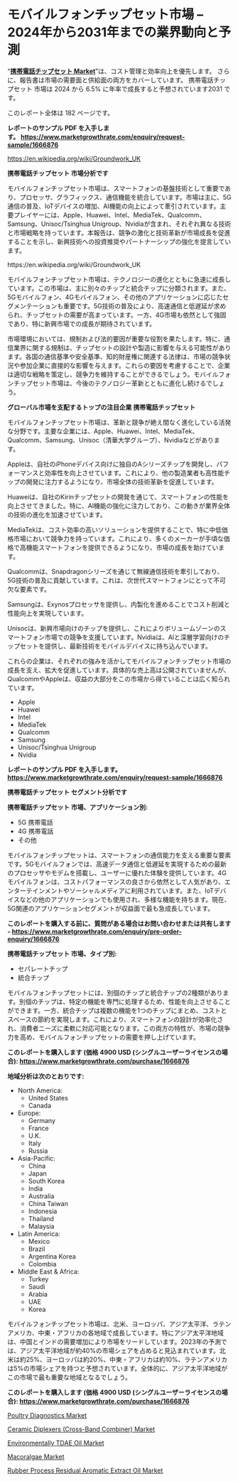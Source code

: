 <p><h1>モバイルフォンチップセット市場 – 2024年から2031年までの業界動向と予測</h1></p><p>&ldquo;<strong><a href="https://www.marketgrowthrate.com/mobile-phone-chipsets-r1666876">携帯電話チップセット Market</a></strong>&rdquo;は、コスト管理と効率向上を優先します。 さらに、報告書は市場の需要面と供給面の両方をカバーしています。 携帯電話チップセット 市場は 2024 から 6.5% に年率で成長すると予想されています2031 です。</p>
<p>このレポート全体は 182 ページです。</p>
<p><strong>レポートのサンプル PDF を入手します。&nbsp;<a href="https://www.marketgrowthrate.com/enquiry/request-sample/1666876">https://www.marketgrowthrate.com/enquiry/request-sample/1666876</a></strong></p>
<p><a href="https://en.wikipedia.org/wiki/Groundwork_UK">https://en.wikipedia.org/wiki/Groundwork_UK</a></p>
<p><strong>携帯電話チップセット 市場分析です</strong></p>
<p><p>モバイルフォンチップセット市場は、スマートフォンの基盤技術として重要であり、プロセッサ、グラフィックス、通信機能を統合しています。市場は主に、5G通信の普及、IoTデバイスの増加、AI機能の向上によって牽引されています。主要プレイヤーには、Apple、Huawei、Intel、MediaTek、Qualcomm、Samsung、Unisoc/Tsinghua Unigroup、Nvidiaが含まれ、それぞれ異なる技術と市場戦略を持っています。本報告は、競争の激化と技術革新が市場成長を促進することを示し、新興技術への投資推奨やパートナーシップの強化を提言しています。</p></p>
<p>https://en.wikipedia.org/wiki/Groundwork_UK</p>
<p><p>モバイルフォンチップセット市場は、テクノロジーの進化とともに急速に成長しています。この市場は、主に別々のチップと統合チップに分類されます。また、5Gモバイルフォン、4Gモバイルフォン、その他のアプリケーションに応じたセグメンテーションも重要です。5G技術の普及により、高速通信と低遅延が求められ、チップセットの需要が高まっています。一方、4G市場も依然として強固であり、特に新興市場での成長が期待されています。</p><p>市場環境においては、規制および法的要因が重要な役割を果たします。特に、通信業界に関する規制は、チップセットの設計や製造に影響を与える可能性があります。各国の通信基準や安全基準、知的財産権に関連する法律は、市場の競争状況や参加企業に直接的な影響を与えます。これらの要因を考慮することで、企業は適切な戦略を策定し、競争力を維持することができるでしょう。モバイルフォンチップセット市場は、今後のテクノロジー革新とともに進化し続けるでしょう。</p></p>
<p><strong>グローバル市場を支配するトップの注目企業 携帯電話チップセット</strong></p>
<p><p>モバイルフォンチップセット市場は、革新と競争が絶え間なく進化している活発な分野です。主要な企業には、Apple、Huawei、Intel、MediaTek、Qualcomm、Samsung、Unisoc（清華大学グループ）、Nvidiaなどがあります。</p><p>Appleは、自社のiPhoneデバイス向けに独自のAシリーズチップを開発し、パフォーマンスと効率性を向上させています。これにより、他の製造業者も高性能チップの開発に注力するようになり、市場全体の技術革新を促進しています。</p><p>Huaweiは、自社のKirinチップセットの開発を通じて、スマートフォンの性能を向上させてきました。特に、AI機能の強化に注力しており、この動きが業界全体の技術の進化を加速させています。</p><p>MediaTekは、コスト効率の高いソリューションを提供することで、特に中低価格市場において競争力を持っています。これにより、多くのメーカーが手頃な価格で高機能スマートフォンを提供できるようになり、市場の成長を助けています。</p><p>Qualcommは、Snapdragonシリーズを通じて無線通信技術を牽引しており、5G技術の普及に貢献しています。これは、次世代スマートフォンにとって不可欠な要素です。</p><p>Samsungは、Exynosプロセッサを提供し、内製化を進めることでコスト削減と性能向上を実現しています。</p><p>Unisocは、新興市場向けのチップを提供し、これによりボリュームゾーンのスマートフォン市場での競争を支援しています。Nvidiaは、AIと深層学習向けのチップセットを提供し、最新技術をモバイルデバイスに持ち込んでいます。</p><p>これらの企業は、それぞれの強みを活かしてモバイルフォンチップセット市場の成長を支え、拡大を促進しています。具体的な売上高は公開されていませんが、QualcommやAppleは、収益の大部分をこの市場から得ていることは広く知られています。</p></p>
<p><ul><li>Apple</li><li>Huawei</li><li>Intel</li><li>MediaTek</li><li>Qualcomm</li><li>Samsung</li><li>Unisoc/Tsinghua Unigroup</li><li>Nvidia</li></ul></p>
<p><strong>レポートのサンプル PDF を入手します。 <a href="https://www.marketgrowthrate.com/enquiry/request-sample/1666876">https://www.marketgrowthrate.com/enquiry/request-sample/1666876</a></strong></p>
<p><strong>携帯電話チップセット セグメント分析です</strong></p>
<p><strong>携帯電話チップセット 市場、アプリケーション別:</strong></p>
<p><ul><li>5G 携帯電話</li><li>4G 携帯電話</li><li>その他</li></ul></p>
<p><p>モバイルフォンチップセットは、スマートフォンの通信能力を支える重要な要素です。5Gモバイルフォンでは、高速データ通信と低遅延を実現するための最新のプロセッサやモデムを搭載し、ユーザーに優れた体験を提供しています。4Gモバイルフォンは、コストパフォーマンスの良さから依然として人気があり、エンターテインメントやソーシャルメディアに利用されています。また、IoTデバイスなどの他のアプリケーションでも使用され、多様な機能を持ちます。現在、5G関連のアプリケーションセグメントが収益面で最も急成長しています。</p></p>
<p><strong>このレポートを購入する前に、質問がある場合はお問い合わせまたは共有します - <a href="https://www.marketgrowthrate.com/enquiry/pre-order-enquiry/1666876">https://www.marketgrowthrate.com/enquiry/pre-order-enquiry/1666876</a></strong></p>
<p><strong>携帯電話チップセット 市場、タイプ別:</strong></p>
<p><ul><li>セパレートチップ</li><li>統合チップ</li></ul></p>
<p><p>モバイルフォンチップセットには、別個のチップと統合チップの2種類があります。別個のチップは、特定の機能を専門に処理するため、性能を向上させることができます。一方、統合チップは複数の機能を1つのチップにまとめ、コストとスペースの節約を実現します。これにより、スマートフォンの設計が効率化され、消費者ニーズに柔軟に対応可能となります。この両方の特性が、市場の競争力を高め、モバイルフォンチップセットの需要を押し上げています。</p></p>
<p><strong>このレポートを購入します (価格 4900 USD (シングルユーザーライセンスの場合): <a href="https://www.marketgrowthrate.com/purchase/1666876">https://www.marketgrowthrate.com/purchase/1666876</a></strong></p>
<p><strong>地域分析は次のとおりです:</strong></p>
<p><ul>
    <li>
        North America:
        <ul>
            <li>United States</li>
            <li>Canada</li>
        </ul>
    </li>
    <li>
        Europe:
        <ul>
            <li>Germany</li>
            <li>France</li>
            <li>U.K.</li>
            <li>Italy</li>
            <li>Russia</li>
        </ul>
    </li>
    <li>
        Asia-Pacific:
        <ul>
            <li>China</li>
            <li>Japan</li>
            <li>South Korea</li>
            <li>India</li>
            <li>Australia</li>
            <li>China Taiwan</li>
            <li>Indonesia</li>
            <li>Thailand</li>
            <li>Malaysia</li>
        </ul>
    </li>
    <li>
        Latin America:
        <ul>
            <li>Mexico</li>
            <li>Brazil</li>
            <li>Argentina Korea</li>
            <li>Colombia</li>
        </ul>
    </li>
    <li>
        Middle East & Africa:
        <ul>
            <li>Turkey</li>
            <li>Saudi</li>
            <li>Arabia</li>
            <li>UAE</li>
            <li>Korea</li>
        </ul>
    </li>
    </ul></p>
<p><p>モバイルフォンチップセット市場は、北米、ヨーロッパ、アジア太平洋、ラテンアメリカ、中東・アフリカの各地域で成長しています。特にアジア太平洋地域は、中国とインドの需要増加により市場をリードしています。2023年の予測では、アジア太平洋地域が約40%の市場シェアを占めると見込まれています。北米は約25%、ヨーロッパは約20%、中東・アフリカは約10%、ラテンアメリカは5%の市場シェアを持つと予想されています。全体的に、アジア太平洋地域がこの市場で最も重要な地域となるでしょう。</p></p>
<p><strong>このレポートを購入します (価格 4900 USD (シングルユーザーライセンスの場合): <a href="https://www.marketgrowthrate.com/purchase/1666876">https://www.marketgrowthrate.com/purchase/1666876</a></strong></p>
<p><p><a href="https://www.linkedin.com/pulse/global-poultry-diagnostics-industry-research-report-competitive-uyodc">Poultry Diagnostics Market</a></p><p><a href="https://medium.com/@claudianurdin/what-are-the-growth-drivers-in-ceramic-diplexers-cross-band-combiner-market-ab6e1f6babd5">Ceramic Diplexers (Cross-Band Combiner) Market</a></p><p><a href="https://issuu.com/reportprime-2/docs/environmentally-tdae-oil-market-siz_e1992c6087d2e8">Environmentally TDAE Oil Market</a></p><p><a href="https://github.com/NarcisoFerry/Market-Research-Report-List-1/blob/main/macoralgae-market.md">Macoralgae Market</a></p><p><a href="https://issuu.com/reportprime-2/docs/rubber-process-residual-aromatic-ex_d9335cc277a165">Rubber Process Residual Aromatic Extract Oil Market</a></p></p>